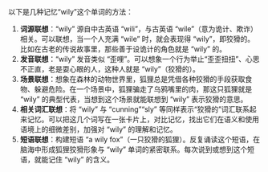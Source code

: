 以下是几种记忆“wily”这个单词的方法：
1. **词源联想**：“wily” 源自中古英语 “wili”，与古英语 “wile”（意为诡计、欺诈）相关。可以联想，当一个人充满 “wile” 时，就会表现得 “wily”，即狡猾的。比如在古老的传说故事里，那些善于设诡计的角色就是 “wily” 的。
2. **发音联想**：“wily” 发音类似 “歪哩”。可以想象一个行为举止“歪歪扭扭”、心思不正直，老是耍心眼的人，这种人就是 “wily”（狡猾的）。
3. **场景联想**：想象在森林的动物世界里，狐狸总是凭借各种狡猾的手段获取食物、躲避危险。在一个场景中，狐狸骗走了乌鸦嘴里的肉，那这只狐狸就是 “wily” 的典型代表，当想到这个场景就能联想到 “wily” 表示狡猾的意思。
4. **相关词汇联想**：将 “wily” 与 “cunning”“sly” 等同样表示“狡猾的”词汇联系起来记忆。可以把这几个词写在一张卡片上，对比记忆，找出它们在语义和使用语境上的细微差别，加强对 “wily” 的理解和记忆。 
5. **短语联想**：构建短语 “a wily fox”（一只狡猾的狐狸）。反复诵读这个短语，在脑海中形成狐狸狡猾形象与 “wily” 单词的紧密联系。每次说到或想到这个短语，就能记住 “wily” 的含义。 